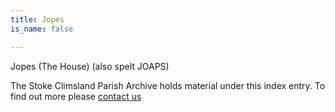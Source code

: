 ```yaml
---
title: Jopes
is_name: false

---
```


Jopes (The House) (also spelt JOAPS)


The Stoke Climsland Parish Archive holds material under this index entry. To find out more please [contact us](/contact/)
